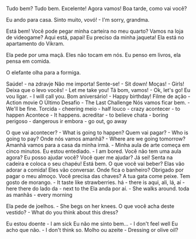 Tudo bem? Tudo bem.
Excelente! Agora vamos!
Boa tarde, como vai você?

Eu ando para casa.
Sinto muito, vovó! - I'm sorry, grandma. 

Está bem! Você pode pegar minha carteira no meu quarto?
Vamos na loja de videogame?
Aqui está, papai!
Eu preciso da minha jaqueta!
Ela está no apartamento do Vikram.

Ela pede por uma maçã.
Eles não tocam em nós.
Eu penso em livros, ela pensa em comida.

O elefante olha para a formiga.

Saúde! - na zdravje
Não me importa!
Sente-se! - Sit down!
Moças! - Girls!
Deixa que o levo vocês! - Let me take you!
Tá bom, vamos! - Ok, let's go!
Eu vou ligar. - I will call you.
Bom aniversário! - Happy birthday!
Filme de ação - Action movie
O Último Desafio - The Last Challenge
Nós vamos ficar bem. - We'll be fine.
Torcida - cheering
meio - half
louco - crazy
acontecer - to happen
Acontece - It happens.
acreditar - to believe
chata - boring
perigoso - dangerous
ir embora - go out, go away

O que vai acontecer? - What is going to happen?
Quem vai pagar? - Who is going to pay?
Onde nós vamos amanhã? - Where are we going tomorrow?
Amanhã vamos para a casa da minha irmã. - 
Minha aula de arte começa em cinco minutos.
Eu estou entediado. - I am bored.
Você não tem uma aula agora?
Eu posso ajudar você?
Você quer me ajudar?
Já sei!
Senta na cadeira e coloca o seu chapéu!
Está bem.
O que você vai beber?
Elas vão adorar a comida!
Eles vão conversar.
Onde fica o banheiro?
Obrigado por pagar o meu almoço.
Você precisa das chaves?
A tua gata come peixe.
Tem gosto de morango. - It taste like strawberries.
há - there is
aqui, ali, lá, aí - here there
do lado da - next to the
Ela anda por aí. - She walks around.
toda as manhãs - every morning

Ela pede de joelhos. - She begs on her knees.
O que você acha deste vestido? - What do you think about this dress?

Eu estou doente - I am sick
Eu não me sinto bem… - I don't feel well
Eu acho que não. -  I don't think so.
Molho ou azeite - Dressing or olive oil?
